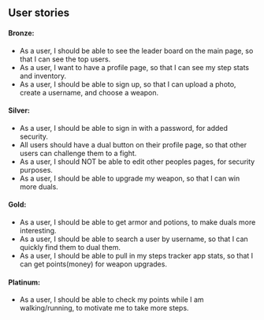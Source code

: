 
## User stories

#### Bronze:
+ As a user, I should be able to see the leader board on the main page, so that I can see the top users.
+ As a user, I want to have a profile page, so that I can see my step stats and inventory.
+ As a user, I should be able to sign up, so that I can upload a photo, create a username, and choose a weapon.


#### Silver:
- As a user, I should be able to sign in with a password, for added security.
- All users should have a dual button on their profile page, so that other users can challenge them to a fight.
- As a user, I should NOT be able to edit other peoples pages, for security purposes.
- As a user, I should be able to upgrade my weapon, so that I can win more duals.


#### Gold:
- As a user, I should be able to get armor and potions, to make duals more interesting.
- As a user, I should be able to search a user by username, so that I can quickly find them to dual them.
- As a user, I should be able to pull in my steps tracker app stats, so that I can get points(money) for weapon upgrades.

#### Platinum:
- As a user, I should be able to check my points while I am walking/running, to motivate me to take more steps.
